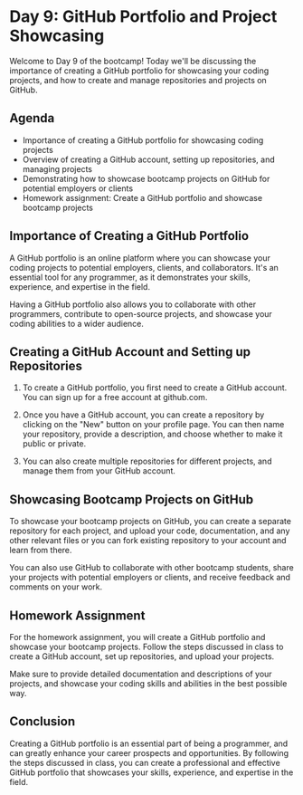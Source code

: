 # Day 9: GitHub Portfolio and Project Showcasing

Welcome to Day 9 of the bootcamp! Today we'll be discussing the importance of creating a GitHub portfolio for showcasing your coding projects, and how to create and manage repositories and projects on GitHub.

## Agenda

- Importance of creating a GitHub portfolio for showcasing coding projects
- Overview of creating a GitHub account, setting up repositories, and managing projects
- Demonstrating how to showcase bootcamp projects on GitHub for potential employers or clients
- Homework assignment: Create a GitHub portfolio and showcase bootcamp projects

## Importance of Creating a GitHub Portfolio

A GitHub portfolio is an online platform where you can showcase your coding projects to potential employers, clients, and collaborators. It's an essential tool for any programmer, as it demonstrates your skills, experience, and expertise in the field.

Having a GitHub portfolio also allows you to collaborate with other programmers, contribute to open-source projects, and showcase your coding abilities to a wider audience.

## Creating a GitHub Account and Setting up Repositories

1. To create a GitHub portfolio, you first need to create a GitHub account. You can sign up for a free account at github.com.

2. Once you have a GitHub account, you can create a repository by clicking on the "New" button on your profile page. You can then name your repository, provide a description, and choose whether to make it public or private.

3. You can also create multiple repositories for different projects, and manage them from your GitHub account.

## Showcasing Bootcamp Projects on GitHub

To showcase your bootcamp projects on GitHub, you can create a separate repository for each project, and upload your code, documentation, and any other relevant files or you can fork existing repository to your account and learn from there.

You can also use GitHub to collaborate with other bootcamp students, share your projects with potential employers or clients, and receive feedback and comments on your work.

## Homework Assignment

For the homework assignment, you will create a GitHub portfolio and showcase your bootcamp projects. Follow the steps discussed in class to create a GitHub account, set up repositories, and upload your projects.

Make sure to provide detailed documentation and descriptions of your projects, and showcase your coding skills and abilities in the best possible way.

## Conclusion

Creating a GitHub portfolio is an essential part of being a programmer, and can greatly enhance your career prospects and opportunities. By following the steps discussed in class, you can create a professional and effective GitHub portfolio that showcases your skills, experience, and expertise in the field.
